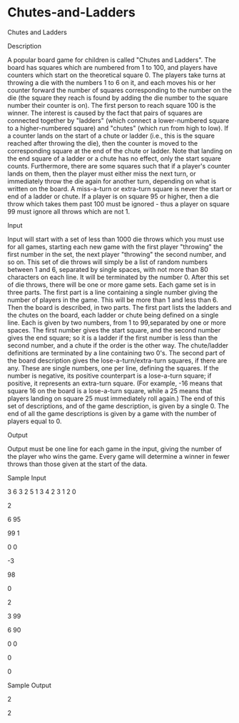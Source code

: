 # Chutes-and-Ladders

Chutes and Ladders

Description

A popular board game for children is called "Chutes and Ladders". The board has squares which are numbered from 1 to 100, and players have counters which start on the theoretical square 0. The players take turns at throwing a die with the numbers 1 to 6 on it, and each moves his or her counter forward the number of squares corresponding to the number on the die (the square they reach is found by adding the die number to the square number their counter is on). The first person to reach square 100 is the winner. 
The interest is caused by the fact that pairs of squares are connected together by "ladders" (which connect a lower-numbered square to a higher-numbered square) and "chutes" (which run from high to low). If a counter lands on the start of a chute or ladder (i.e., this is the square reached after throwing the die), then the counter is moved to the corresponding square at the end of the chute or ladder. Note that landing on the end square of a ladder or a chute has no effect, only the start square counts. Furthermore, there are some squares such that if a player's counter lands on them, then the player must either miss the next turn, or immediately throw the die again for another turn, depending on what is written on the board. A miss-a-turn or extra-turn square is never the start or end of a ladder or chute. If a player is on square 95 or higher, then a die throw which takes them past 100 must be ignored - thus a player on square 99 must ignore all throws which are not 1. 


Input

Input will start with a set of less than 1000 die throws which you must use for all games, starting each new game with the first player "throwing" the first number in the set, the next player "throwing" the second number, and so on. This set of die throws will simply be a list of random numbers between 1 and 6, separated by single spaces, with not more than 80 characters on each line. It will be terminated by the number 0. After this set of die throws, there will be one or more game sets. Each game set is in three parts. The first part is a line containing a single number giving the number of players in the game. This will be more than 1 and less than 6. Then the board is described, in two parts. The first part lists the ladders and the chutes on the board, each ladder or chute being defined on a single line. Each is given by two numbers, from 1 to 99,separated by one or more spaces. The first number gives the start square, and the second number gives the end square; so it is a ladder if the first number is less than the second number, and a chute if the order is the other way. The chute/ladder definitions are terminated by a line containing two 0's. The second part of the board description gives the lose-a-turn/extra-turn squares, if there are any. These are single numbers, one per line, defining the squares. If the number is negative, its positive counterpart is a lose-a-turn square; if positive, it represents an extra-turn square. (For example, -16 means that square 16 on the board is a lose-a-turn square, while a 25 means that players landing on square 25 must immediately roll again.) The end of this set of descriptions, and of the game description, is given by a single 0. The end of all the game descriptions is given by a game with the number of players equal to 0.

Output

Output must be one line for each game in the input, giving the number of the player who wins the game. Every game will determine a winner in fewer throws than those given at the start of the data.

Sample Input

3 6 3 2 5 1 3 4 2 3 1 2 0

2

6 95

99 1

0 0

-3

98

0

2

3 99

6 90

0 0

0

0


Sample Output

2

2
